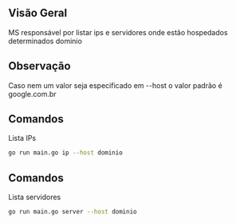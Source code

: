 ## Visão Geral
MS responsável por listar ips e servidores onde estão hospedados determinados dominio

## Observação
Caso nem um valor seja especificado em --host o valor padrão é google.com.br


## Comandos
Lista IPs

```bash
go run main.go ip --host dominio
```

## Comandos
Lista servidores

```bash
go run main.go server --host dominio
```